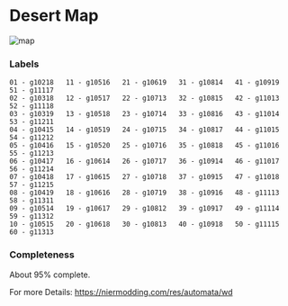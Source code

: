 # Desert Map

![map](./desertMap.jpg)

### Labels

```
01 - g10218   11 - g10516   21 - g10619   31 - g10814   41 - g10919   51 - g11117
02 - g10318   12 - g10517   22 - g10713   32 - g10815   42 - g11013   52 - g11118
03 - g10319   13 - g10518   23 - g10714   33 - g10816   43 - g11014   53 - g11211
04 - g10415   14 - g10519   24 - g10715   34 - g10817   44 - g11015   54 - g11212
05 - g10416   15 - g10520   25 - g10716   35 - g10818   45 - g11016   55 - g11213
06 - g10417   16 - g10614   26 - g10717   36 - g10914   46 - g11017   56 - g11214
07 - g10418   17 - g10615   27 - g10718   37 - g10915   47 - g11018   57 - g11215
08 - g10419   18 - g10616   28 - g10719   38 - g10916   48 - g11113   58 - g11311
09 - g10514   19 - g10617   29 - g10812   39 - g10917   49 - g11114   59 - g11312
10 - g10515   20 - g10618   30 - g10813   40 - g10918   50 - g11115   60 - g11313
```

### Completeness

About 95% complete.

For more Details: https://niermodding.com/res/automata/wd
